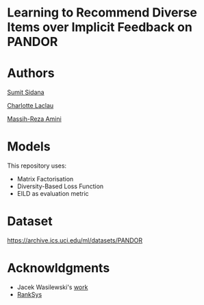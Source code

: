 # Learning to Recommend Diverse Items over Implicit Feedback on PANDOR

# Authors
[Sumit Sidana](https://github.com/sumitsidana)

[Charlotte Laclau](https://laclauc.github.io/)

[Massih-Reza Amini](http://ama.liglab.fr/~amini/)

# Models

This repository uses:

- Matrix Factorisation
- Diversity-Based Loss Function
- EILD as evaluation metric

# Dataset
https://archive.ics.uci.edu/ml/datasets/PANDOR

# Acknowldgments

- Jacek Wasilewski's [work](https://github.com/jacekwasilewski/RankSys-DivMF)
- [RankSys](https://github.com/RankSys/RankSys)
